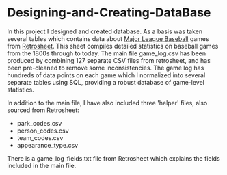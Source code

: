 # Designing-and-Creating-DataBase
In this project I designed and created database. As a basis was taken several tables which contains data about [Major League Baseball](https://en.wikipedia.org/wiki/Major_League_Baseball) games from [Retrosheet](https://www.retrosheet.org). 
This sheet compiles detailed statistics on baseball games from the 1800s through to today. The main file game_log.csv has been produced by combining 127 separate CSV files from retrosheet, and has been pre-cleaned to remove some inconsistencies.
The game log has hundreds of data points on each game which I normalized into several separate tables using SQL, providing a robust database of game-level statistics.

In addition to the main file, I have also included three 'helper' files, also sourced from Retrosheet:

* park_codes.csv
* person_codes.csv
* team_codes.csv
* appearance_type.csv

There is a game_log_fields.txt file from Retrosheet which explains the fields included in the main file.
